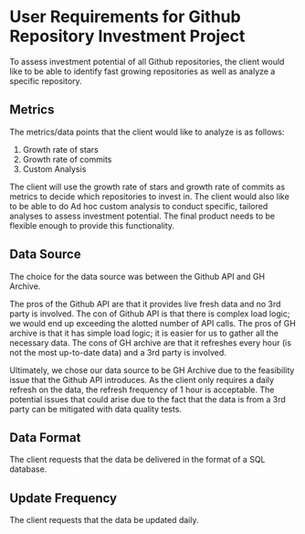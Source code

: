 # User Requirements for Github Repository Investment Project
To assess investment potential of all Github repositories, the client would like to be able to identify fast growing repositories as well as analyze a specific repository.

## Metrics
The metrics/data points that the client would like to analyze is as follows:
1. Growth rate of stars
2. Growth rate of commits
3. Custom Analysis

The client will use the growth rate of stars and growth rate of commits as metrics to decide which repositories to invest in. The client would also like to be able to do Ad hoc custom analysis to conduct specific, tailored analyses to assess investment potential. The final product needs to be flexible enough to provide this functionality.

## Data Source
The choice for the data source was between the Github API and GH Archive. 

The pros of the Github API are that it provides live fresh data and no 3rd party is involved. The con of Github API is that there is complex load logic; we would end up exceeding the alotted number of API calls.
The pros of GH archive is that it has simple load logic; it is easier for us to gather all the necessary data. The cons of GH archive are that it refreshes every hour (is not the most up-to-date data) and a 3rd party is involved.

Ultimately, we chose our data source to be GH Archive due to the feasibility issue that the Github API introduces. As the client only requires a daily refresh on the data, the refresh frequency of 1 hour is acceptable. The potential issues that could arise due to the fact that the data is from a 3rd party can be mitigated with data quality tests.

## Data Format
The client requests that the data be delivered in the format of a SQL database.

## Update Frequency
The client requests that the data be updated daily.
